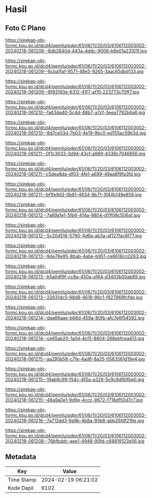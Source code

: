 # Hasil

## Foto C Plano

https://sirekap-obj-formc.kpu.go.id/dcd4/pemilu/pdpr/61/06/11/20/03/6106112003002-20240218-061208--8db2840d-443a-4ddc-9006-b6e01a23101f.jpg

https://sirekap-obj-formc.kpu.go.id/dcd4/pemilu/pdpr/61/06/11/20/03/6106112003002-20240218-061209--6cba1faf-9571-48e5-9265-3aac65dbd133.jpg

https://sirekap-obj-formc.kpu.go.id/dcd4/pemilu/pdpr/61/06/11/20/03/6106112003002-20240218-061209--8f93193e-6312-41f7-af15-223773c70ff7.jpg

https://sirekap-obj-formc.kpu.go.id/dcd4/pemilu/pdpr/61/06/11/20/03/6106112003002-20240218-061210--fa63da40-5c4d-48b7-a7cf-3eea7792b4a6.jpg

https://sirekap-obj-formc.kpu.go.id/dcd4/pemilu/pdpr/61/06/11/20/03/6106112003002-20240218-061210--8d7ce03d-7b03-4e19-9bc0-ed155ac59b3d.jpg

https://sirekap-obj-formc.kpu.go.id/dcd4/pemilu/pdpr/61/06/11/20/03/6106112003002-20240218-061211--0f1c3033-3d94-43cf-a989-4336c7046856.jpg

https://sirekap-obj-formc.kpu.go.id/dcd4/pemilu/pdpr/61/06/11/20/03/6106112003002-20240218-061211--c5dea8da-df03-4fe1-a699-49aa8f9fa3fd.jpg

https://sirekap-obj-formc.kpu.go.id/dcd4/pemilu/pdpr/61/06/11/20/03/6106112003002-20240218-061211--bf1fe9d3-0b81-4634-8b71-3f44b149e859.jpg

https://sirekap-obj-formc.kpu.go.id/dcd4/pemilu/pdpr/61/06/11/20/03/6106112003002-20240218-061212--7a89a1e1-5fb6-414a-9804-d11f06c506a1.jpg

https://sirekap-obj-formc.kpu.go.id/dcd4/pemilu/pdpr/61/06/11/20/03/6106112003002-20240218-061212--5c20d516-5790-4d6a-ab3a-af127fac6f77.jpg

https://sirekap-obj-formc.kpu.go.id/dcd4/pemilu/pdpr/61/06/11/20/03/6106112003002-20240218-061213--9de78e95-8bab-4abe-b951-ce6618cc0283.jpg

https://sirekap-obj-formc.kpu.go.id/dcd4/pemilu/pdpr/61/06/11/20/03/6106112003002-20240218-061213--b5a0df9f-cc8a-450a-a164-d3403b00ab89.jpg

https://sirekap-obj-formc.kpu.go.id/dcd4/pemilu/pdpr/61/06/11/20/03/6106112003002-20240218-061213--22631dc5-98d8-4618-96c1-f827969fcfde.jpg

https://sirekap-obj-formc.kpu.go.id/dcd4/pemilu/pdpr/61/06/11/20/03/6106112003002-20240218-061214--daa66aae-b68d-459a-80fb-afc7e6f54592.jpg

https://sirekap-obj-formc.kpu.go.id/dcd4/pemilu/pdpr/61/06/11/20/03/6106112003002-20240218-061214--ce65ab20-1a0d-4cf5-8604-268ebfcea413.jpg

https://sirekap-obj-formc.kpu.go.id/dcd4/pemilu/pdpr/61/06/11/20/03/6106112003002-20240218-061215--aa295b58-c7fe-4ad6-8a25-0583561d19e4.jpg

https://sirekap-obj-formc.kpu.go.id/dcd4/pemilu/pdpr/61/06/11/20/03/6106112003002-20240218-061215--19ab9c99-f54c-4f0a-a328-5c9c8d90fbe0.jpg

https://sirekap-obj-formc.kpu.go.id/dcd4/pemilu/pdpr/61/06/11/20/03/6106112003002-20240218-061215--48a9a0e1-9d9e-4ccc-9672-f718df50d7c7.jpg

https://sirekap-obj-formc.kpu.go.id/dcd4/pemilu/pdpr/61/06/11/20/03/6106112003002-20240218-061216--7a712dd3-9a9b-4b8a-93b8-abb26fdf216e.jpg

https://sirekap-obj-formc.kpu.go.id/dcd4/pemilu/pdpr/61/06/11/20/03/6106112003002-20240218-061208--76bfbddc-aee1-4948-90fd-c68819123e56.jpg


## Metadata

| Key        | Value               |
| ---------- | ------------------- |
| Time Stamp | 2024-02-19 06:21:02 |
| Kode Dapil | 6102                |



